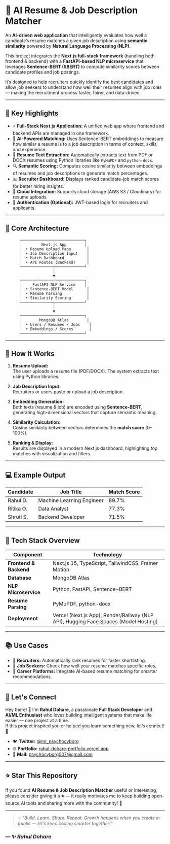 # 🧠 AI Resume & Job Description Matcher  

An **AI-driven web application** that intelligently evaluates how well a candidate’s resume matches a given job description using **semantic similarity** powered by **Natural Language Processing (NLP)**.  

This project integrates the **Next.js full-stack framework** (handling both frontend & backend) with a **FastAPI-based NLP microservice** that leverages **Sentence-BERT (SBERT)** to compute similarity scores between candidate profiles and job postings.  

It’s designed to help recruiters quickly identify the best candidates and allow job seekers to understand how well their resumes align with job roles — making the recruitment process faster, fairer, and data-driven.  

---

## 🚀 Key Highlights  

- ⚡ **Full-Stack Next.js Application:** A unified web app where frontend and backend APIs are managed in one framework.  
- 🧠 **AI-Powered Matching:** Uses Sentence-BERT embeddings to measure how similar a resume is to a job description in terms of context, skills, and experience.  
- 📄 **Resume Text Extraction:** Automatically extracts text from PDF or DOCX resumes using Python libraries like `PyMuPDF` and `python-docx`.  
- 🔍 **Semantic Scoring:** Computes cosine similarity between embeddings of resumes and job descriptions to generate match percentages.  
- 📊 **Recruiter Dashboard:** Displays ranked candidate-job match scores for better hiring insights.  
- 💾 **Cloud Integration:** Supports cloud storage (AWS S3 / Cloudinary) for resume uploads.  
- 🔐 **Authentication (Optional):** JWT-based login for recruiters and applicants.  

---

## 🧩 Core Architecture  

          ┌────────────────────────────┐
          │         Next.js App        │
          │  • Resume Upload Page       │
          │  • Job Description Input    │
          │  • Match Dashboard          │
          │  • API Routes (Backend)     │
          └──────────────┬─────────────┘
                         │
                         ▼
          ┌────────────────────────────┐
          │     FastAPI NLP Service    │
          │  • Sentence-BERT Model      │
          │  • Resume Parsing           │
          │  • Similarity Scoring       │
          └──────────────┬─────────────┘
                         │
                         ▼
          ┌────────────────────────────┐
          │        MongoDB Atlas        │
          │  • Users / Resumes / Jobs    │
          │  • Embeddings / Scores       │
          └────────────────────────────┘

---

## 🧠 How It Works  

1. **Resume Upload:**  
   The user uploads a resume file (PDF/DOCX). The system extracts text using Python libraries.  

2. **Job Description Input:**  
   Recruiters or users paste or upload a job description.  

3. **Embedding Generation:**  
   Both texts (resume & job) are encoded using **Sentence-BERT**, generating high-dimensional vectors that capture semantic meaning.  

4. **Similarity Calculation:**  
   Cosine similarity between vectors determines the **match score** (0–100%).  

5. **Ranking & Display:**  
   Results are displayed in a modern Next.js dashboard, highlighting top matches with visualization and filters.  

---

## 💻 Example Output  

| Candidate | Job Title | Match Score |
|------------|------------|--------------|
| Rahul D. | Machine Learning Engineer | 89.7% |
| Ritika O. | Data Analyst | 77.3% |
| Shruti S. | Backend Developer | 71.5% |

---

## 🧾 Tech Stack Overview  

| Component | Technology |
|------------|-------------|
| **Frontend & Backend** | Next.js 15, TypeScript, TailwindCSS, Framer Motion |
| **Database** | MongoDB Atlas |
| **NLP Microservice** | Python, FastAPI, Sentence-BERT |
| **Resume Parsing** | PyMuPDF, python-docx |
| **Deployment** | Vercel (Next.js App), Render/Railway (NLP API), Hugging Face Spaces (Model Hosting) |

---

## 📚 Use Cases  

- 🔹 **Recruiters:** Automatically rank resumes for faster shortlisting.  
- 🔹 **Job Seekers:** Check how well your resume matches specific roles.  
- 🔹 **Career Platforms:** Integrate AI-based resume matching for smarter recommendations.  

---

## 🤝 Let's Connect  

Hey there! 👋 I'm **Rahul Dohare**, a passionate **Full Stack Developer** and **AI/ML Enthusiast** who loves building intelligent systems that make life easier — one project at a time.  
If this project inspired you or helped you learn something new, let’s connect! 🚀  

- 🐦 **Twitter:** [@mr_psychocyborg](https://twitter.com/mr_psychocyborg)  
- 🌐 **Portfolio:** [rahul-dohare-portfolio.vercel.app](https://rahul-dohare-portfolio.vercel.app/)  
- 💌 **Mail:** [psychocyborg007@gmail.com](mailto:psychocyborg007@gmail.com)  

---

## ⭐️ Star This Repository  

If you found **AI Resume & Job Description Matcher** useful or interesting, please consider giving it a **⭐️** — it really motivates me to keep building open-source AI tools and sharing more with the community! 🙌  

---

> 💡 *“Build. Learn. Share. Repeat. Growth happens when you create in public — let’s keep coding smarter together!”*  

### — ✨ *Rahul Dohare*  

